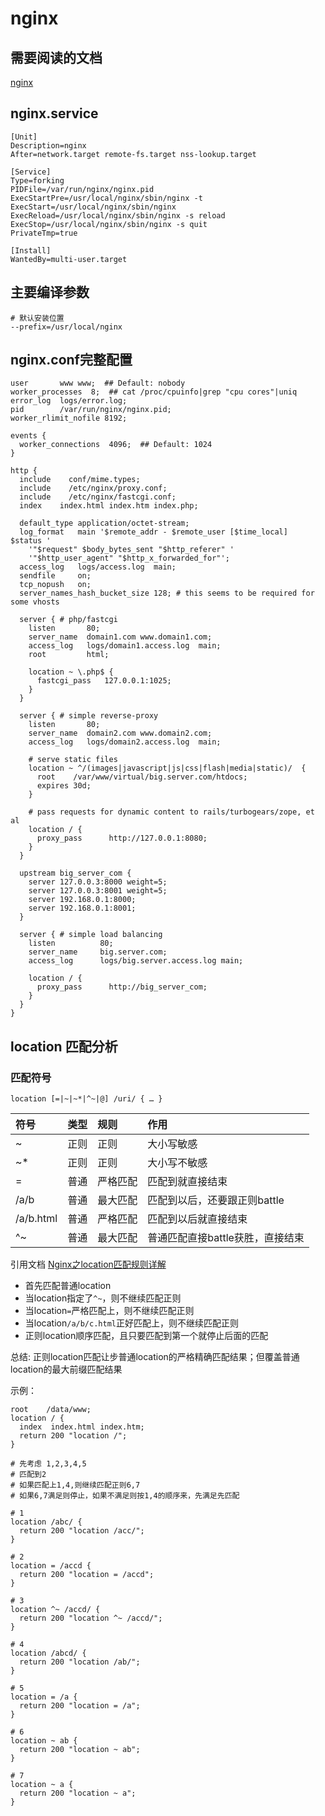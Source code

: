 # nginx

## 需要阅读的文档

[nginx](https://nginx.org/en/docs/)

## nginx.service

```shell
[Unit]
Description=nginx
After=network.target remote-fs.target nss-lookup.target

[Service]
Type=forking
PIDFile=/var/run/nginx/nginx.pid
ExecStartPre=/usr/local/nginx/sbin/nginx -t
ExecStart=/usr/local/nginx/sbin/nginx
ExecReload=/usr/local/nginx/sbin/nginx -s reload
ExecStop=/usr/local/nginx/sbin/nginx -s quit
PrivateTmp=true

[Install]
WantedBy=multi-user.target
```

## 主要编译参数

```shell
# 默认安装位置
--prefix=/usr/local/nginx
```

## nginx.conf完整配置

```shell
user       www www;  ## Default: nobody
worker_processes  8;  ## cat /proc/cpuinfo|grep "cpu cores"|uniq
error_log  logs/error.log;
pid        /var/run/nginx/nginx.pid;
worker_rlimit_nofile 8192;

events {
  worker_connections  4096;  ## Default: 1024
}

http {
  include    conf/mime.types;
  include    /etc/nginx/proxy.conf;
  include    /etc/nginx/fastcgi.conf;
  index    index.html index.htm index.php;

  default_type application/octet-stream;
  log_format   main '$remote_addr - $remote_user [$time_local]  $status '
    '"$request" $body_bytes_sent "$http_referer" '
    '"$http_user_agent" "$http_x_forwarded_for"';
  access_log   logs/access.log  main;
  sendfile     on;
  tcp_nopush   on;
  server_names_hash_bucket_size 128; # this seems to be required for some vhosts

  server { # php/fastcgi
    listen       80;
    server_name  domain1.com www.domain1.com;
    access_log   logs/domain1.access.log  main;
    root         html;

    location ~ \.php$ {
      fastcgi_pass   127.0.0.1:1025;
    }
  }

  server { # simple reverse-proxy
    listen       80;
    server_name  domain2.com www.domain2.com;
    access_log   logs/domain2.access.log  main;

    # serve static files
    location ~ ^/(images|javascript|js|css|flash|media|static)/  {
      root    /var/www/virtual/big.server.com/htdocs;
      expires 30d;
    }

    # pass requests for dynamic content to rails/turbogears/zope, et al
    location / {
      proxy_pass      http://127.0.0.1:8080;
    }
  }

  upstream big_server_com {
    server 127.0.0.3:8000 weight=5;
    server 127.0.0.3:8001 weight=5;
    server 192.168.0.1:8000;
    server 192.168.0.1:8001;
  }

  server { # simple load balancing
    listen          80;
    server_name     big.server.com;
    access_log      logs/big.server.access.log main;

    location / {
      proxy_pass      http://big_server_com;
    }
  }
}
```

## location 匹配分析

### 匹配符号

`location [=|~|~*|^~|@] /uri/ { … }`  

| 符号      | 类型 | 规则     | 作用                             |
| :-------- | :--- | :------- | :------------------------------- |
| ~         | 正则 | 正则     | 大小写敏感                       |
| ~*        | 正则 | 正则     | 大小写不敏感                     |
| =         | 普通 | 严格匹配 | 匹配到就直接结束                 |
| /a/b      | 普通 | 最大匹配 | 匹配到以后，还要跟正则battle     |
| /a/b.html | 普通 | 严格匹配 | 匹配到以后就直接结束             |
| ^~        | 普通 | 最大匹配 | 普通匹配直接battle获胜，直接结束 |

引用文档 [Nginx之location匹配规则详解]([https://](https://www.cnblogs.com/lidabo/p/4169396.html))  

* 首先匹配普通location
* 当location指定了`^~`，则不继续匹配正则
* 当location`=`严格匹配上，则不继续匹配正则
* 当location`/a/b/c.html`正好匹配上，则不继续匹配正则
* 正则location顺序匹配，且只要匹配到第一个就停止后面的匹配

总结: 正则location匹配让步普通location的严格精确匹配结果；但覆盖普通location的最大前缀匹配结果  

示例：

```shell
root    /data/www;
location / {
  index  index.html index.htm;
  return 200 "location /";
}

# 先考虑 1,2,3,4,5 
# 匹配到2
# 如果匹配上1,4,则继续匹配正则6,7 
# 如果6,7满足则停止，如果不满足则按1,4的顺序来，先满足先匹配

# 1
location /abc/ {
  return 200 "location /acc/";
}

# 2
location = /accd {
  return 200 "location = /accd";
}

# 3
location ^~ /accd/ {
  return 200 "location ^~ /accd/";
}

# 4
location /abcd/ {
  return 200 "location /ab/";
}

# 5
location = /a {
  return 200 "location = /a";
}

# 6
location ~ ab {
  return 200 "location ~ ab";
}

# 7
location ~ a {
  return 200 "location ~ a";
}

